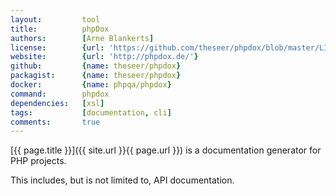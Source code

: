 ```yaml
---
layout:         tool
title:          phpDox
authors:        [Arne Blankerts]
license:        {url: 'https://github.com/theseer/phpdox/blob/master/LICENSE', label: 'BSD 3-clause "New" or "Revised" License'}
website:        {url: 'http://phpdox.de/'}
github:         {name: theseer/phpdox}
packagist:      {name: theseer/phpdox}               
docker:         {name: phpqa/phpdox}     
command:        phpdox
dependencies:   [xsl]  
tags:           [documentation, cli] 
comments:       true
---
```


[{{ page.title }}]({{ site.url }}{{ page.url }}) is a documentation generator for PHP projects.
 
<!--more--> 

This includes, but is not limited to, API documentation.
